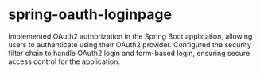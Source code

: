# spring-oauth-loginpage
Implemented OAuth2 authorization in the Spring Boot application, allowing users to authenticate using their OAuth2 provider. Configured the security filter chain to handle OAuth2 login and form-based login, ensuring secure access control for the application.

